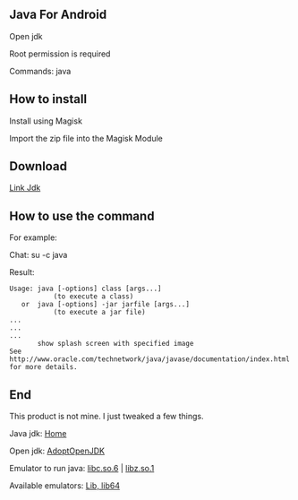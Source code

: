 ## Java For Android


Open jdk

Root permission is required

Commands: java


## How to install

Install using Magisk

Import the zip file into the Magisk Module


## Download

[Link Jdk](https://github.com/kakathic/Tool-JDK/releases)


## How to use the command

For example:

Chat: su -c java

Result:

```
Usage: java [-options] class [args...]
           (to execute a class)
   or  java [-options] -jar jarfile [args...]
           (to execute a jar file)
...
...
...
       show splash screen with specified image
See http://www.oracle.com/technetwork/java/javase/documentation/index.html for more details.
```


## End

This product is not mine. I just tweaked a few things.

Java jdk: [Home](https://jdk.java.net)

Open jdk: [AdoptOpenJDK](https://github.com/AdoptOpenJDK)

Emulator to run java: [libc.so.6](https://packages.debian.org/search?searchon=contents&keywords=libc.so.6) | [libz.so.1](https://packages.debian.org/search?searchon=contents&keywords=libz.so.1)

Available emulators: [Lib, lib64](https://github.com/kakathic/Tool-JDK/tree/main/lib)
